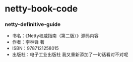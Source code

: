 # netty-book-code

### netty-definitive-guide
- 书名：《Netty权威指南（第二版）》源码内容
- 作者：李林锋 著
- ISBN：9787121258015
- 出版社：电子工业出版社
我又重新添加了一句话看对不对呢

